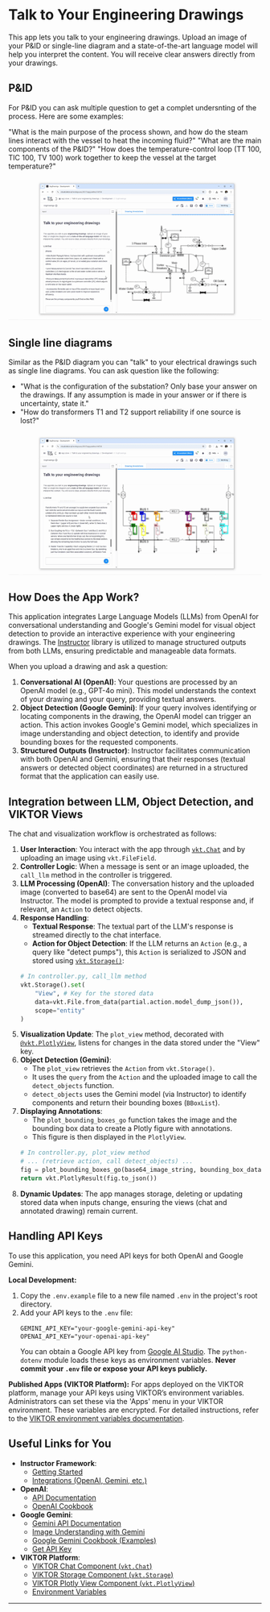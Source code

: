 # Talk to Your Engineering Drawings

This app lets you talk to your engineering drawings. Upload an image of your P&ID or single-line diagram and a state-of-the-art language model will help you interpret the content. You will receive clear answers directly from your drawings.

## P&ID 
For P&ID  you can ask multiple question to get a complet undersnting of the process. Here are some examples:

"What is the main purpose of the process shown, and how do the steam lines interact with the vessel to heat the incoming fluid?"
"What are the main components of the P&ID?"
"How does the temperature-control loop (TT 100, TIC 100, TV 100) work together to keep the vessel at the target temperature?"

![App Demo1](assets/demo_1.gif)

## Single line diagrams
Similar as the P&ID diagram you can "talk" to your electrical drawings such as single line diagrams. You can ask question like the following:

- "What is the configuration of the substation? Only base your answer on the drawings. If any assumption is made in your answer or if there is uncertainty, state it."
- "How do transformers T1 and T2 support reliability if one source is lost?"

![App Demo2](assets/demo_2.gif)

## How Does the App Work?

This application integrates Large Language Models (LLMs) from OpenAI for conversational understanding and Google's Gemini model for visual object detection to provide an interactive experience with your engineering drawings. The [Instructor](https://python.useinstructor.com/) library is utilized to manage structured outputs from both LLMs, ensuring predictable and manageable data formats.

When you upload a drawing and ask a question:
1.  **Conversational AI (OpenAI)**: Your questions are processed by an OpenAI model (e.g., GPT-4o mini). This model understands the context of your drawing and your query, providing textual answers.
2.  **Object Detection (Google Gemini)**: If your query involves identifying or locating components in the drawing, the OpenAI model can trigger an action. This action invokes Google's Gemini model, which specializes in image understanding and object detection, to identify and provide bounding boxes for the requested components.
3.  **Structured Outputs (Instructor)**: Instructor facilitates communication with both OpenAI and Gemini, ensuring that their responses (textual answers or detected object coordinates) are returned in a structured format that the application can easily use.

## Integration between LLM, Object Detection, and VIKTOR Views

The chat and visualization workflow is orchestrated as follows:

1.  **User Interaction**: You interact with the app through [`vkt.Chat`](https://docs.viktor.ai/docs/create-apps/user-input/llm-chat/) and by uploading an image using `vkt.FileField`.
2.  **Controller Logic**: When a message is sent or an image uploaded, the `call_llm` method in the controller is triggered.
3.  **LLM Processing (OpenAI)**: The conversation history and the uploaded image (converted to base64) are sent to the OpenAI model via Instructor. The model is prompted to provide a textual response and, if relevant, an `Action` to detect objects.
4.  **Response Handling**:
    *   **Textual Response**: The textual part of the LLM's response is streamed directly to the chat interface.
    *   **Action for Object Detection**: If the LLM returns an `Action` (e.g., a query like "detect pumps"), this `Action` is serialized to JSON and stored using [`vkt.Storage()`](https://docs.viktor.ai/docs/create-apps/results-and-visualizations/storing-results/):
      ```python
      # In controller.py, call_llm method
      vkt.Storage().set(
          "View", # Key for the stored data
          data=vkt.File.from_data(partial.action.model_dump_json()),
          scope="entity" 
      )
      ```
5.  **Visualization Update**: The `plot_view` method, decorated with [`@vkt.PlotlyView`](https://docs.viktor.ai/docs/create-apps/results-and-visualizations/plots-charts-graphs/), listens for changes in the data stored under the "View" key.
6.  **Object Detection (Gemini)**:
    *   The `plot_view` retrieves the `Action` from `vkt.Storage()`.
    *   It uses the `query` from the `Action` and the uploaded image to call the `detect_objects` function.
    *   `detect_objects` uses the Gemini model (via Instructor) to identify components and return their bounding boxes (`BBoxList`).
7.  **Displaying Annotations**:
    *   The `plot_bounding_boxes_go` function takes the image and the bounding box data to create a Plotly figure with annotations.
    *   This figure is then displayed in the `PlotlyView`.
      ```python
      # In controller.py, plot_view method
      # ... (retrieve action, call detect_objects) ...
      fig = plot_bounding_boxes_go(base64_image_string, bounding_box_data)
      return vkt.PlotlyResult(fig.to_json())
      ```
8.  **Dynamic Updates**: The app manages storage, deleting or updating stored data when inputs change, ensuring the views (chat and annotated drawing) remain current.

## Handling API Keys

To use this application, you need API keys for both OpenAI and Google Gemini.

**Local Development:**
1.  Copy the `.env.example` file to a new file named `.env` in the project's root directory.
2.  Add your API keys to the `.env` file:
    ```
    GEMINI_API_KEY="your-google-gemini-api-key"
    OPENAI_API_KEY="your-openai-api-key"
    ```
    You can obtain a Google API key from [Google AI Studio](https://aistudio.google.com/apikey).
    The `python-dotenv` module loads these keys as environment variables. **Never commit your `.env` file or expose your API keys publicly.**

**Published Apps (VIKTOR Platform):**
For apps deployed on the VIKTOR platform, manage your API keys using VIKTOR’s environment variables. Administrators can set these via the 'Apps' menu in your VIKTOR environment. These variables are encrypted.
For detailed instructions, refer to the [VIKTOR environment variables documentation](https://docs.viktor.ai/docs/create-apps/development-tools-and-tips/environment-variables/).

## Useful Links for You

-   **Instructor Framework**:
    -   [Getting Started](https://python.useinstructor.com/#getting-started)
    -   [Integrations (OpenAI, Gemini, etc.)](https://python.useinstructor.com/integrations/)
-   **OpenAI**:
    -   [API Documentation](https://platform.openai.com/docs)
    -   [OpenAI Cookbook](https://cookbook.openai.com/)
-   **Google Gemini**:
    -   [Gemini API Documentation](https://ai.google.dev/gemini-api/docs)
    -   [Image Understanding with Gemini](https://ai.google.dev/gemini-api/docs/image-understanding)
    -   [Google Gemini Cookbook (Examples)](https://github.com/google-gemini/cookbook)
    -   [Get API Key](https://aistudio.google.com/apikey)
-   **VIKTOR Platform**:
    -   [VIKTOR Chat Component (`vkt.Chat`)](https://docs.viktor.ai/docs/create-apps/user-input/llm-chat/)
    -   [VIKTOR Storage Component (`vkt.Storage`)](https://docs.viktor.ai/docs/create-apps/results-and-visualizations/storing-results/)
    -   [VIKTOR Plotly View Component (`vkt.PlotlyView`)](https://docs.viktor.ai/docs/create-apps/results-and-visualizations/plots-charts-graphs/)
    -   [Environment Variables](https://docs.viktor.ai/docs/create-apps/development-tools-and-tips/environment-variables/)

---
